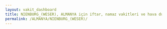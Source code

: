 ```yaml
---
layout: vakit_dashboard
title: NIENBURG_(WESER), ALMANYA için iftar, namaz vakitleri ve hava durumu - ilçe/eyalet seç
permalink: /ALMANYA/NIENBURG_(WESER)/
---
```


<script type="text/javascript">
  var GLOBAL_COUNTRY = 'ALMANYA';
  var GLOBAL_CITY = 'NIENBURG_(WESER)';
  var GLOBAL_STATE = '';
  var lat = 72;
  var lon = 21;
</script>
